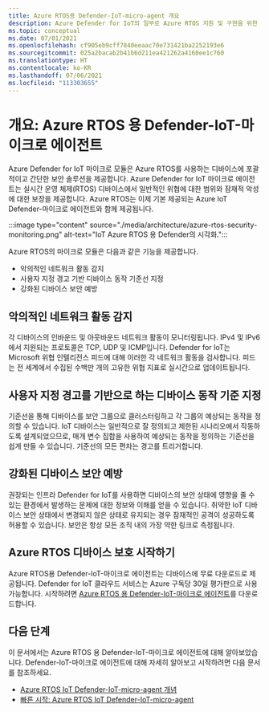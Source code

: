 ```yaml
---
title: Azure RTOS용 Defender-IoT-micro-agent 개요
description: Azure Defender for IoT의 일부로 Azure RTOS 지원 및 구현을 위한 Defender-IoT-마이크로 에이전트에 대해 자세히 알아보세요.
ms.topic: conceptual
ms.date: 07/01/2021
ms.openlocfilehash: cf905eb9cff7840eeaac70e731421ba2252193e6
ms.sourcegitcommit: 025a2bacab2b41b6d211ea421262a4160ee1c760
ms.translationtype: HT
ms.contentlocale: ko-KR
ms.lasthandoff: 07/06/2021
ms.locfileid: "113303655"
---
```

# <a name="overview-defender-for-iot-defender-iot-micro-agent-for-azure-rtos"></a>개요: Azure RTOS 용 Defender-IoT-마이크로 에이전트

Azure Defender for IoT 마이크로 모듈은 Azure RTOS를 사용하는 디바이스에 포괄적이고 간단한 보안 솔루션을 제공합니다. Azure Defender for IoT 마이크로 에이전트는 실시간 운영 체제(RTOS) 디바이스에서 일반적인 위협에 대한 범위와 잠재적 악성에 대한 보장을 제공합니다. Azure RTOS는 이제 기본 제공되는 Azure IoT Defender-마이크로 에이전트와 함께 제공됩니다.

:::image type="content" source="./media/architecture/azure-rtos-security-monitoring.png" alt-text="IoT Azure RTOS 용 Defender의 시각화.":::


Azure RTOS의 마이크로 모듈은 다음과 같은 기능을 제공합니다.

- 악의적인 네트워크 활동 감지
- 사용자 지정 경고 기반 디바이스 동작 기준선 지정
- 강화된 디바이스 보안 예방

## <a name="detect-malicious-network-activities"></a>악의적인 네트워크 활동 감지

각 디바이스의 인바운드 및 아웃바운드 네트워크 활동이 모니터링됩니다. IPv4 및 IPv6에서 지원되는 프로토콜은 TCP, UDP 및 ICMP입니다. Defender for IoT는 Microsoft 위협 인텔리전스 피드에 대해 이러한 각 네트워크 활동을 검사합니다. 피드는 전 세계에서 수집된 수백만 개의 고유한 위협 지표로 실시간으로 업데이트됩니다.

## <a name="device-behavior-baselining-based-on-custom-alerts"></a>사용자 지정 경고를 기반으로 하는 디바이스 동작 기준 지정

기준선을 통해 디바이스를 보안 그룹으로 클러스터링하고 각 그룹의 예상되는 동작을 정의할 수 있습니다. IoT 디바이스는 일반적으로 잘 정의되고 제한된 시나리오에서 작동하도록 설계되었으므로, 매개 변수 집합을 사용하여 예상되는 동작을 정의하는 기준선을 쉽게 만들 수 있습니다. 기준선의 모든 편차는 경고를 트리거합니다.

## <a name="improve-your-device-security-hygiene"></a>강화된 디바이스 보안 예방

권장되는 인프라 Defender for IoT를 사용하면 디바이스의 보안 상태에 영향을 줄 수 있는 환경에서 발생하는 문제에 대한 정보와 이해를 얻을 수 있습니다. 취약한 IoT 디바이스 보안 상태에서 변경되지 않은 상태로 유지되는 경우 잠재적인 공격이 성공하도록 허용할 수 있습니다. 보안은 항상 모든 조직 내의 가장 약한 링크로 측정됩니다.

## <a name="get-started-protecting-azure-rtos-devices"></a>Azure RTOS 디바이스 보호 시작하기

Azure RTOS용 Defender-IoT-마이크로 에이전트는 디바이스에 무료 다운로드로 제공됩니다. Defender for IoT 클라우드 서비스는 Azure 구독당 30일 평가판으로 사용 가능합니다. 시작하려면 [Azure RTOS 용 Defender-IoT-마이크로 에이전트](https://github.com/MicrosoftDocs/azure-docs/blob/master/articles/defender-for-iot/device-builders/iot-security-azure-rtos.md)를 다운로드합니다. 

## <a name="next-steps"></a>다음 단계

이 문서에서는 Azure RTOS 용 Defender-IoT-마이크로 에이전트에 대해 알아보았습니다. Defender-IoT-마이크로 에이전트에 대해 자세히 알아보고 시작하려면 다음 문서를 참조하세요.

- [Azure RTOS IoT Defender-IoT-micro-agent 개념](concept-rtos-security-module.md)
- [빠른 시작: Azure RTOS IoT Defender-IoT-micro-agent](quickstart-azure-rtos-security-module.md)
